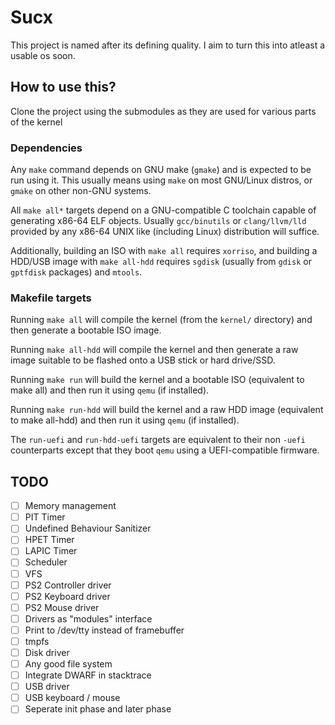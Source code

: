 # Sucx

This project is named after its defining quality. I aim to turn this into atleast a usable os soon.

## How to use this?

Clone the project using the submodules as they are used for various parts of the kernel

### Dependencies

Any `make` command depends on GNU make (`gmake`) and is expected to be run using it. This usually means using `make` on most GNU/Linux distros, or `gmake` on other non-GNU systems.

All `make all*` targets depend on a GNU-compatible C toolchain capable of generating x86-64 ELF objects. Usually `gcc/binutils` or `clang/llvm/lld` provided by any x86-64 UNIX like (including Linux) distribution will suffice.

Additionally, building an ISO with `make all` requires `xorriso`, and building a HDD/USB image with `make all-hdd` requires `sgdisk` (usually from `gdisk` or `gptfdisk` packages) and `mtools`.

### Makefile targets

Running `make all` will compile the kernel (from the `kernel/` directory) and then generate a bootable ISO image.

Running `make all-hdd` will compile the kernel and then generate a raw image suitable to be flashed onto a USB stick or hard drive/SSD.

Running `make run` will build the kernel and a bootable ISO (equivalent to make all) and then run it using `qemu` (if installed).

Running `make run-hdd` will build the kernel and a raw HDD image (equivalent to make all-hdd) and then run it using `qemu` (if installed).

The `run-uefi` and `run-hdd-uefi` targets are equivalent to their non `-uefi` counterparts except that they boot `qemu` using a UEFI-compatible firmware.

## TODO
- [ ] Memory management
- [ ] PIT Timer
- [ ] Undefined Behaviour Sanitizer
- [ ] HPET Timer
- [ ] LAPIC Timer
- [ ] Scheduler
- [ ] VFS
- [ ] PS2 Controller driver
- [ ] PS2 Keyboard driver
- [ ] PS2 Mouse driver
- [ ] Drivers as "modules" interface
- [ ] Print to /dev/tty instead of framebuffer
- [ ] tmpfs
- [ ] Disk driver
- [ ] Any good file system
- [ ] Integrate DWARF in stacktrace
- [ ] USB driver
- [ ] USB keyboard / mouse
- [ ] Seperate init phase and later phase